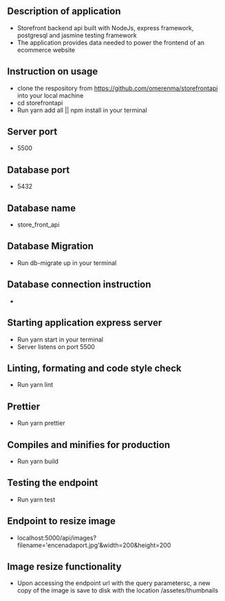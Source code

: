 ## Description of application
- Storefront backend api built with NodeJs, express framework, postgresql and jasmine testing framework
- The application provides data needed to power the frontend of an ecommerce website

## Instruction on usage
- clone the respository from https://github.com/omerenma/storefrontapi into your local machine
- cd storefrontapi
- Run yarn add all || npm install in your terminal

## Server port
- 5500
## Database port
-  5432
## Database name
- store_front_api
## Database Migration
- Run db-migrate up in your terminal
## Database connection instruction
- 
## Starting application express server
- Run yarn start in your terminal 
- Server listens on port 5500

## Linting, formating and code style check
- Run yarn lint

## Prettier
- Run yarn prettier

## Compiles and minifies for production
- Run yarn build

## Testing the endpoint
- Run yarn test

## Endpoint to resize image
- localhost:5000/api/images?filename='encenadaport.jpg'&width=200&height=200

## Image resize  functionality
- Upon accessing the endpoint url with the query parametersc, a new copy of the image is save to disk with  the location /assetes/thumbnails
